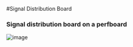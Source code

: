 
#Signal Distribution Board
### Signal distribution board on a perfboard
![image](https://user-images.githubusercontent.com/86902176/174620719-b5a33b60-55ad-4fc5-8203-6efa453373df.png)
